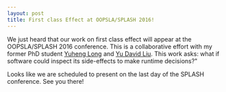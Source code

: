 ```yaml
---
layout: post
title: First class Effect at OOPSLA/SPLASH 2016! 
---
```


We just heard that our work on first class effect will appear at the OOPSLA/SPLASH 2016 conference.
This is a collaborative effort with my former PhD student 
[Yuheng Long](www.cs.iastate.edu/~csgzlong/) and 
[Yu David Liu](http://www.cs.binghamton.edu/~davidl/). 
This work asks: what if software could inspect its side-effects 
to make runtime decisions?" 

Looks like we are scheduled to present on the last day of the SPLASH conference.
See you there!

